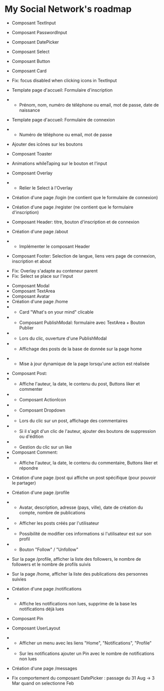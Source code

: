 # My Social Network's roadmap

+ Composant TextInput
+ Composant PasswordInput
+ Composant DatePicker
+ Composant Select
+ Composant Button
+ Composant Card
+ Fix: focus disabled when clicking icons in TextInput
+ Template page d'accueil: Formulaire d'inscription
+ - Prénom, nom, numéro de téléphone ou email, mot de passe, date de naissance
+ Template page d'accueil: Formulaire de connexion
+ - Numéro de téléphone ou email, mot de passe

+ Ajouter des icônes sur les boutons
+ Composant Toaster
+ Animations whileTaping sur le bouton et l'input
+ Composant Overlay
+ - Relier le Select à l'Overlay
+ Création d'une page /login (ne contient que le formulaire de connexion)
+ Création d'une page /register (ne contient que le formulaire d'inscription)
+ Composant Header: titre, bouton d'inscription et de connexion
+ Création d'une page /about
+ - Implémenter le composant Header
+ Composant Footer: Selection de langue, liens vers page de connexion, inscription et about

- Fix: Overlay s'adapte au conteneur parent
- Fix: Select se place sur l'input
+ Composant Modal
+ Composant TextArea
+ Composant Avatar
+ Création d'une page /home
+ - Card "What's on your mind" clicable
+ - Composant PublishModal: formulaire avec TextArea + Bouton Publier
+ - Lors du clic, ouverture d'une PublishModal
+ - Affichage des posts de la base de donnée sur la page home
- - Mise à jour dynamique de la page lorsqu'une action est réalisée
+ Composant Post:
+ - Affiche l'auteur, la date, le contenu du post, Buttons liker et commenter
+ - Composant ActionIcon
+ - Composant Dropdown
+ - Lors du clic sur un post, affichage des commentaires
+ - Si il s'agit d'un clic de l'auteur, ajouter des boutons de suppression ou d'édition
+ - Gestion du clic sur un like
+ Composant Comment:
+ - Affiche l'auteur, la date, le contenu du commentaire, Buttons liker et répondre
- Création d'une page /post qui affiche un post spécifique (pour pouvoir le partager)

- Création d'une page /profile
- - Avatar, description, adresse (pays, ville), date de création du compte, nombre de publications
- - Afficher les posts créés par l'utilisateur
- - Possibilité de modifier ces informations si l'utilisateur est sur son profil

- - Bouton "Follow" / "Unfollow"
- Sur la page /profile, afficher la liste des followers, le nombre de followers et le nombre de profils suivis
- Sur la page /home, afficher la liste des publications des personnes suivies

- Création d'une page /notifications
- - Affiche les notifications non lues, supprime de la base les notifications déjà lues

- Composant Pin
- Composant UserLayout
- - Afficher un menu avec les liens "Home", "Notifications", "Profile"
- - Sur les notifications ajouter un Pin avec le nombre de notifications non lues

- Création d'une page /messages

- Fix comportement du composant DatePicker : passage du 31 Aug -> 3 Mar quand on selectionne Feb 
